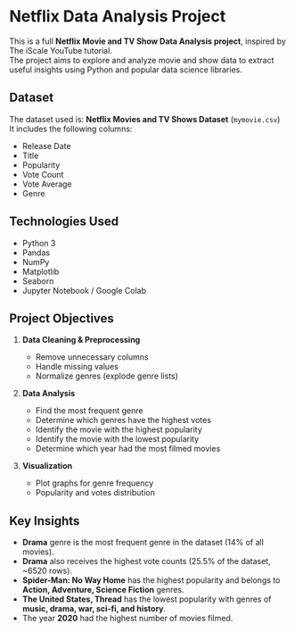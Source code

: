 # Netflix Data Analysis Project 

This is a full **Netflix Movie and TV Show Data Analysis project**, inspired by The iScale YouTube tutorial.  
The project aims to explore and analyze movie and show data to extract useful insights using Python and popular data science libraries.

## Dataset

The dataset used is: **Netflix Movies and TV Shows Dataset** (`mymovie.csv`)  
It includes the following columns:
- Release Date
- Title
- Popularity
- Vote Count
- Vote Average
- Genre

## Technologies Used

- Python 3
- Pandas
- NumPy
- Matplotlib
- Seaborn
- Jupyter Notebook / Google Colab

## Project Objectives

1. **Data Cleaning & Preprocessing**
   - Remove unnecessary columns
   - Handle missing values
   - Normalize genres (explode genre lists)

2. **Data Analysis**
   - Find the most frequent genre
   - Determine which genres have the highest votes
   - Identify the movie with the highest popularity
   - Identify the movie with the lowest popularity
   - Determine which year had the most filmed movies

3. **Visualization**
   - Plot graphs for genre frequency
   - Popularity and votes distribution

## Key Insights

-  **Drama** genre is the most frequent genre in the dataset (14% of all movies).
-  **Drama** also receives the highest vote counts (25.5% of the dataset, ~6520 rows).
-  **Spider-Man: No Way Home** has the highest popularity and belongs to **Action, Adventure, Science Fiction** genres.
-  **The United States, Thread** has the lowest popularity with genres of **music, drama, war, sci-fi, and history**.
-  The year **2020** had the highest number of movies filmed.
